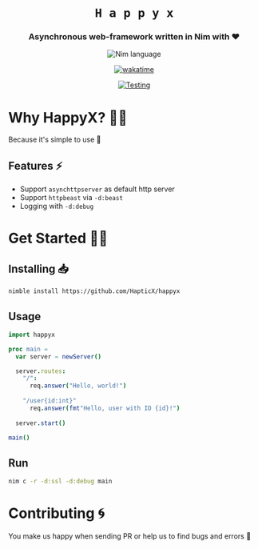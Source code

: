 <div align="center">

# `H a p p y x`
### Asynchronous web-framework written in Nim with ♥

![Nim language](https://img.shields.io/badge/>=1.0.0-1b1e2b?style=for-the-badge&logo=nim&logoColor=f1fa8c&label=Nim&labelColor=2b2e3b)

[![wakatime](https://wakatime.com/badge/user/eaf11f95-5e2a-4b60-ae6a-38cd01ed317b/project/bbd13748-36e6-4383-ac40-9c4e72c060d1.svg?style=for-the-badge)](https://wakatime.com/badge/user/eaf11f95-5e2a-4b60-ae6a-38cd01ed317b/project/bbd13748-36e6-4383-ac40-9c4e72c060d1)

[![Testing](https://github.com/HapticX/happyx/actions/workflows/tests.yml/badge.svg?style=for-the-badge)](https://github.com/HapticX/happyx/actions/workflows/tests.yml)

</div>


# Why HappyX? 💁‍♀️
Because it's simple to use 🙂

## Features ⚡
- Support `asynchttpserver` as default http server
- Support `httpbeast` via `-d:beast`
- Logging with `-d:debug`

# Get Started 👨‍🔬

## Installing 📥
```bash
nimble install https://github.com/HapticX/happyx
```

## Usage
```nim
import happyx

proc main =
  var server = newServer()

  server.routes:
    "/":
      req.answer("Hello, world!")
    
    "/user{id:int}"
      req.answer(fmt"Hello, user with ID {id}!")
  
  server.start()
  
main()
```
## Run
```bash
nim c -r -d:ssl -d:debug main
```


# Contributing 🌀
You make us happy when sending PR or help us to find bugs and errors 🐛
